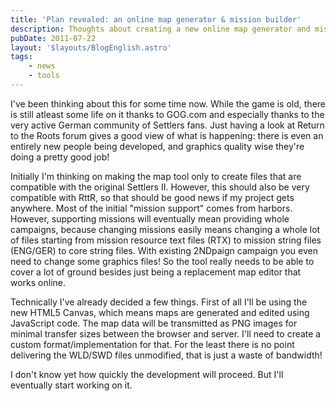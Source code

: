 ```yaml
---
title: 'Plan revealed: an online map generator & mission builder'
description: Thoughts about creating a new online map generator and mission builder.
pubDate: 2011-07-22
layout: '$layouts/BlogEnglish.astro'
tags:
    - news
    - tools
---
```


I've been thinking about this for some time now. While the game is old, there is still atleast some life on it thanks to GOG.com and especially thanks to the very active German community of Settlers fans. Just having a look at Return to the Roots forum gives a good view of what is happening: there is even an entirely new people being developed, and graphics quality wise they're doing a pretty good job!

Initially I'm thinking on making the map tool only to create files that are compatible with the original Settlers II. However, this should also be very compatible with RttR, so that should be good news if my project gets anywhere. Most of the initial "mission support" comes from harbors. However, supporting missions will eventually mean providing whole campaigns, because changing missions easily means changing a whole lot of files starting from mission resource text files (RTX) to mission string files (ENG/GER) to core string files. With existing 2NDpaign campaign you even need to change some graphics files! So the tool really needs to be able to cover a lot of ground besides just being a replacement map editor that works online.

Technically I've already decided a few things. First of all I'll be using the new HTML5 Canvas, which means maps are generated and edited using JavaScript code. The map data will be transmitted as PNG images for minimal transfer sizes between the browser and server. I'll need to create a custom format/implementation for that. For the least there is no point delivering the WLD/SWD files unmodified, that is just a waste of bandwidth!

I don't know yet how quickly the development will proceed. But I'll eventually start working on it.
